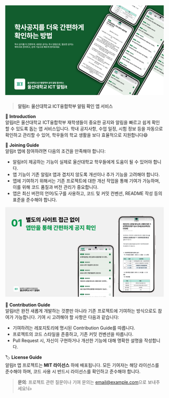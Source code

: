 # ![Banner](images/main_image.png)  
> **알림it: 울산대학교 ICT융합학부 알림 확인 앱 서비스**

📌 **Introduction**  
알림it은 울산대학교 ICT융합학부 재학생들이 중요한 공지와 알림을 빠르고 쉽게 확인할 수 있도록 돕는 앱 서비스입니다. 학내 공지사항, 수업 일정, 시험 정보 등을 자동으로 확인하고 관리할 수 있어, 학우들의 학교 생활을 보다 효율적으로 지원합니다😄

<!-- ![App Screenshot](images/main%20image.png) -->

🎉 **Joining Guide**  
알림it 앱에 참여하려면 다음의 조건을 만족해야 합니다:

- 알림it이 제공하는 기능이 실제로 울산대학교 학우들에게 도움이 될 수 있어야 합니다.
- 앱 기능이 기존 알림it 앱과 겹치지 않도록 개선이나 추가 기능을 고려해야 합니다.
- 앱에 기여하기 위해서는 기존 프로젝트에 대한 개선 작업을 통해 기여가 가능하며, 이를 위해 코드 품질과 버전 관리가 중요합니다.
- 앱은 최신 버전의 언어/도구를 사용하고, 코드 및 커밋 컨벤션, README 작성 등의 표준을 준수해야 합니다.

![App Screenshot](images/sol1.png)

📝 **Contribution Guide**  
알림it은 완전 새롭게 개발하는 것뿐만 아니라 기존 프로젝트에 기여하는 방식으로도 참여가 가능합니다. 기여 시 고려해야 할 사항은 다음과 같습니다:

- 기여하려는 레포지토리에 명시된 Contribution Guide를 따릅니다.
- 프로젝트의 코드 스타일을 존중하고, 기존 커밋 컨벤션을 따릅니다.
- Pull Request 시, 자신이 구현하거나 개선한 기능에 대해 명확한 설명을 작성합니다.

🏷️ **License Guide**  
알림it 앱 프로젝트는 **MIT 라이선스** 하에 배포됩니다. 모든 기여자는 해당 라이선스를 준수해야 하며, 코드 사용 시 반드시 라이선스를 확인하고 준수해야 합니다.

> **문의**: 프로젝트 관련 질문이나 기여 문의는 [email@example.com](mailto:email@example.com)으로 보내주세요!👍
